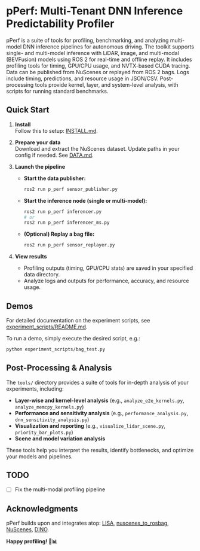 # pPerf: Multi-Tenant DNN Inference Predictability Profiler

pPerf is a suite of tools for profiling, benchmarking, and analyzing multi-model DNN inference pipelines for autonomous driving. The toolkit supports single- and multi-model inference with LiDAR, image, and multi-modal (BEVFusion) models using ROS 2 for real-time and offline replay. It includes profiling tools for timing, GPU/CPU usage, and NVTX-based CUDA tracing. Data can be published from NuScenes or replayed from ROS 2 bags. Logs include timing, predictions, and resource usage in JSON/CSV. Post-processing tools provide kernel, layer, and system-level analysis, with scripts for running standard benchmarks.

## Quick Start

1. **Install**  
   Follow this to setup: [INSTALL.md](doc/INSTALL.md).

2. **Prepare your data**  
   Download and extract the NuScenes dataset. Update paths in your config if needed. See [DATA.md](DATA.md).

3. **Launch the pipeline**

   - **Start the data publisher:**
     ```bash
     ros2 run p_perf sensor_publisher.py
     ```

   - **Start the inference node (single or multi-model):**
     ```bash
     ros2 run p_perf inferencer.py
     # or
     ros2 run p_perf inferencer_ms.py
     ```

   - **(Optional) Replay a bag file:**
     ```bash
     ros2 run p_perf sensor_replayer.py
     ```

4. **View results**  
   - Profiling outputs (timing, GPU/CPU stats) are saved in your specified data directory.
   - Analyze logs and outputs for performance, accuracy, and resource usage.


## Demos
For detailed documentation on the experiment scripts, see [experiment_scripts/README.md](experiment_scripts/README.md).

To run a demo, simply execute the desired script, e.g.:
```bash
python experiment_scripts/bag_test.py
```

## Post-Processing & Analysis

The `tools/` directory provides a suite of tools for in-depth analysis of your experiments, including:

- **Layer-wise and kernel-level analysis** (e.g., `analyze_e2e_kernels.py`, `analyze_memcpy_kernels.py`)
- **Performance and sensitivity analysis** (e.g., `performance_analysis.py`, `dnn_sensitivity_analysis.py`)
- **Visualization and reporting** (e.g., `visualize_lidar_scene.py`, `priority_bar_plots.py`)
- **Scene and model variation analysis**

These tools help you interpret the results, identify bottlenecks, and optimize your models and pipelines.

## TODO

- [ ] Fix the multi-modal profiling pipeline

## Acknowledgments

pPerf builds upon and integrates atop: [LISA](https://github.com/velatkilic/LISA), [nuscenes_to_rosbag](https://github.com/WATonomous/nuscenes_to_ros2bag), [NuScenes](https://www.nuscenes.org/), [DINO](https://github.com/IDEA-Research/DINO?tab=readme-ov-file).


**Happy profiling! 🚗📊**

